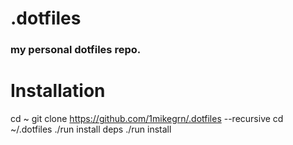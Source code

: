 # .dotfiles

### my personal dotfiles repo.

Installation
============

cd ~
git clone https://github.com/1mikegrn/.dotfiles --recursive
cd ~/.dotfiles
./run install deps
./run install

